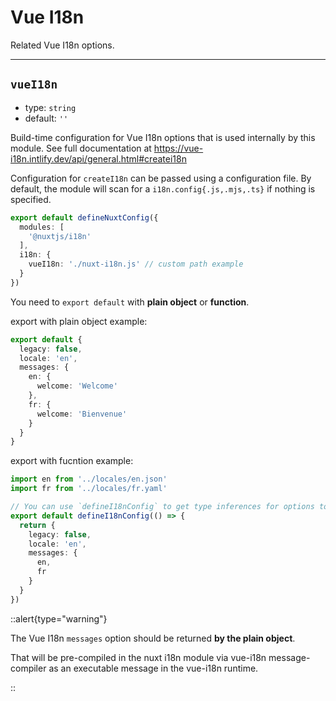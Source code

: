# Vue I18n

Related Vue I18n options.

---

## `vueI18n`

- type: `string`
- default: `''`

Build-time configuration for Vue I18n options that is used internally by this module. See full documentation at https://vue-i18n.intlify.dev/api/general.html#createi18n

Configuration for `createI18n` can be passed using a configuration file. By default, the module will scan for a `i18n.config{.js,.mjs,.ts}` if nothing is specified.


```ts {}[nuxt.config.ts]
export default defineNuxtConfig({
  modules: [
    '@nuxtjs/i18n'
  ],
  i18n: {
    vueI18n: './nuxt-i18n.js' // custom path example
  }
})
```

You need to `export default` with **plain object** or **function**.

export with plain object example:

```ts
export default {
  legacy: false,
  locale: 'en',
  messages: {
    en: {
      welcome: 'Welcome'
    },
    fr: {
      welcome: 'Bienvenue'
    }
  }
}
```

export with fucntion example:

```ts
import en from '../locales/en.json'
import fr from '../locales/fr.yaml'

// You can use `defineI18nConfig` to get type inferences for options to pass to vue-i18n.
export default defineI18nConfig(() => {
  return {
    legacy: false,
    locale: 'en',
    messages: {
      en,
      fr
    }
  }
})
```

::alert{type="warning"}

The Vue I18n `messages` option should be returned **by the plain object**. 

That will be pre-compiled in the nuxt i18n module via vue-i18n message-compiler as an executable message in the vue-i18n runtime.

::
